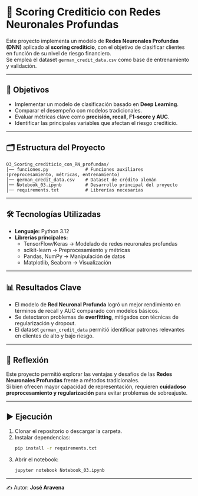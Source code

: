 # 🤖 Scoring Crediticio con Redes Neuronales Profundas

Este proyecto implementa un modelo de **Redes Neuronales Profundas (DNN)** aplicado al **scoring crediticio**, con el objetivo de clasificar clientes en función de su nivel de riesgo financiero.  
Se emplea el dataset `german_credit_data.csv` como base de entrenamiento y validación.

---

## 🎯 Objetivos
- Implementar un modelo de clasificación basado en **Deep Learning**.  
- Comparar el desempeño con modelos tradicionales.  
- Evaluar métricas clave como **precisión, recall, F1-score y AUC**.  
- Identificar las principales variables que afectan el riesgo crediticio.  

---

## 🗂️ Estructura del Proyecto
```
03_Scoring_crediticio_con_RN_profundas/
│── funciones.py              # Funciones auxiliares (preprocesamiento, métricas, entrenamiento)
│── german_credit_data.csv    # Dataset de crédito alemán
│── Notebook_03.ipynb         # Desarrollo principal del proyecto
│── requirements.txt          # Librerías necesarias
```

---

## 🛠️ Tecnologías Utilizadas
- **Lenguaje:** Python 3.12  
- **Librerías principales:**  
  - TensorFlow/Keras → Modelado de redes neuronales profundas  
  - scikit-learn → Preprocesamiento y métricas  
  - Pandas, NumPy → Manipulación de datos  
  - Matplotlib, Seaborn → Visualización  

---

## 📊 Resultados Clave
- El modelo de **Red Neuronal Profunda** logró un mejor rendimiento en términos de recall y AUC comparado con modelos básicos.  
- Se detectaron problemas de **overfitting**, mitigados con técnicas de regularización y dropout.  
- El dataset `german_credit_data` permitió identificar patrones relevantes en clientes de alto y bajo riesgo.  

---

## 🧠 Reflexión
Este proyecto permitió explorar las ventajas y desafíos de las **Redes Neuronales Profundas** frente a métodos tradicionales.  
Si bien ofrecen mayor capacidad de representación, requieren **cuidadoso preprocesamiento y regularización** para evitar problemas de sobreajuste.

---

## ▶️ Ejecución
1. Clonar el repositorio o descargar la carpeta.  
2. Instalar dependencias:
   ```bash
   pip install -r requirements.txt
   ```
3. Abrir el notebook:
   ```bash
   jupyter notebook Notebook_03.ipynb
   ```

---

✍️ Autor: **José Aravena**